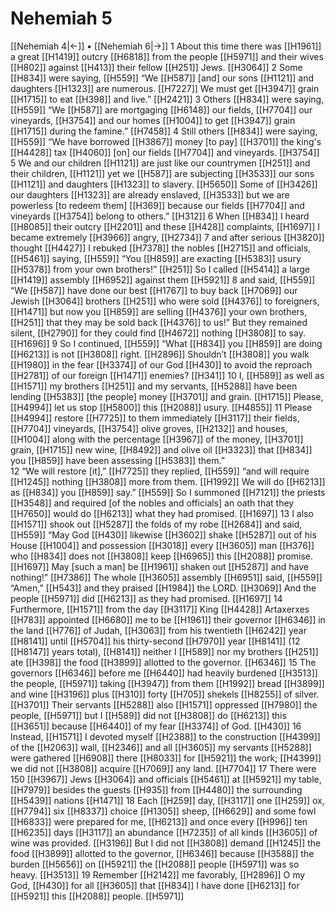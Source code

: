 # Nehemiah 5
[[Nehemiah 4|←]] • [[Nehemiah 6|→]]
1 About this time there was [[H1961]] a great [[H1419]] outcry [[H6818]] from the people [[H5971]] and their wives [[H802]] against [[H413]] their fellow [[H251]] Jews. [[H3064]] 
2 Some [[H834]] were saying, [[H559]] “We [[H587]] [and] our sons [[H1121]] and daughters [[H1323]] are numerous. [[H7227]] We must get [[H3947]] grain [[H1715]] to eat [[H398]] and live.” [[H2421]] 
3 Others [[H834]] were saying, [[H559]] “We [[H587]] are mortgaging [[H6148]] our fields, [[H7704]] our vineyards, [[H3754]] and our homes [[H1004]] to get [[H3947]] grain [[H1715]] during the famine.” [[H7458]] 
4 Still others [[H834]] were saying, [[H559]] “We have borrowed [[H3867]] money [to pay] [[H3701]] the king's [[H4428]] tax [[H4060]] [on] our fields [[H7704]] and vineyards. [[H3754]] 
5 We and our children [[H1121]] are just like our countrymen [[H251]] and their children, [[H1121]] yet we [[H587]] are subjecting [[H3533]] our sons [[H1121]] and daughters [[H1323]] to slavery. [[H5650]] Some of [[H3426]] our daughters [[H1323]] are already enslaved, [[H3533]] but we are powerless [to redeem them] [[H369]] because our fields [[H7704]] and vineyards [[H3754]] belong to others.” [[H312]] 
6 When [[H834]] I heard [[H8085]] their outcry [[H2201]] and these [[H428]] complaints, [[H1697]] I became extremely [[H3966]] angry, [[H2734]] 
7 and after serious [[H3820]] thought [[H4427]] I rebuked [[H7378]] the nobles [[H2715]] and officials, [[H5461]] saying, [[H559]] “You [[H859]] are exacting [[H5383]] usury [[H5378]] from your own brothers!” [[H251]] So I called [[H5414]] a large [[H1419]] assembly [[H6952]] against them [[H5921]] 
8 and said, [[H559]] “We [[H587]] have done our best [[H1767]] to buy back [[H7069]] our Jewish [[H3064]] brothers [[H251]] who were sold [[H4376]] to foreigners, [[H1471]] but now you [[H859]] are selling [[H4376]] your own brothers, [[H251]] that they may be sold back [[H4376]] to us!”  But they remained silent, [[H2790]] for they could find [[H4672]] nothing [[H3808]] to say. [[H1696]] 
9 So I continued, [[H559]] “What [[H834]] you [[H859]] are doing [[H6213]] is not [[H3808]] right. [[H2896]] Shouldn’t [[H3808]] you walk [[H1980]] in the fear [[H3374]] of our God [[H430]] to avoid the reproach [[H2781]] of our foreign [[H1471]] enemies? [[H341]] 
10 I, [[H589]] as well as [[H1571]] my brothers [[H251]] and my servants, [[H5288]] have been lending [[H5383]] [the people]  money [[H3701]] and grain. [[H1715]] Please, [[H4994]] let us stop [[H5800]] this [[H2088]] usury. [[H4855]] 
11 Please [[H4994]] restore [[H7725]] to them  immediately [[H3117]] their fields, [[H7704]] vineyards, [[H3754]] olive groves, [[H2132]] and houses, [[H1004]] along with the percentage [[H3967]] of the money, [[H3701]] grain, [[H1715]] new wine, [[H8492]] and olive oil [[H3323]] that [[H834]] you [[H859]] have been assessing [[H5383]] them.”  
12 “We will restore [it],” [[H7725]] they replied, [[H559]] “and will require [[H1245]] nothing [[H3808]] more from them. [[H1992]] We will do [[H6213]] as [[H834]] you [[H859]] say.” [[H559]] So I summoned [[H7121]] the priests [[H3548]] and required [of the nobles and officials] an oath that they [[H7650]] would do [[H6213]] what they had promised. [[H1697]] 
13 I also [[H1571]] shook out [[H5287]] the folds of my robe [[H2684]] and said, [[H559]] “May God [[H430]] likewise [[H3602]] shake [[H5287]] out of his House [[H1004]] and possession [[H3018]] every [[H3605]] man [[H376]] who [[H834]] does not [[H3808]] keep [[H6965]] this [[H2088]] promise. [[H1697]] May [such a man] be [[H1961]] shaken out [[H5287]] and have nothing!” [[H7386]] The whole [[H3605]] assembly [[H6951]] said, [[H559]] “Amen,” [[H543]] and they praised [[H1984]] the LORD. [[H3069]] And the people [[H5971]] did [[H6213]] as they had promised. [[H1697]] 
14 Furthermore, [[H1571]] from the day [[H3117]] King [[H4428]] Artaxerxes [[H783]] appointed [[H6680]] me to be [[H1961]] their governor [[H6346]] in the land [[H776]] of Judah, [[H3063]] from his twentieth [[H6242]] year [[H8141]] until [[H5704]] his thirty-second [[H7970]] year [[H8141]] (12 [[H8147]] years total), [[H8141]] neither I [[H589]] nor my brothers [[H251]] ate [[H398]] the food [[H3899]] allotted to the governor. [[H6346]] 
15 The governors [[H6346]] before me [[H6440]] had heavily burdened [[H3513]] the people, [[H5971]] taking [[H3947]] from them [[H1992]] bread [[H3899]] and wine [[H3196]] plus [[H310]] forty [[H705]] shekels [[H8255]] of silver. [[H3701]] Their servants [[H5288]] also [[H1571]] oppressed [[H7980]] the people, [[H5971]] but I [[H589]] did not [[H3808]] do [[H6213]] this [[H3651]] because [[H6440]] of my fear [[H3374]] of God. [[H430]] 
16 Instead, [[H1571]] I devoted myself [[H2388]] to the construction [[H4399]] of the [[H2063]] wall, [[H2346]] and all [[H3605]] my servants [[H5288]] were gathered [[H6908]] there [[H8033]] for [[H5921]] the work; [[H4399]] we did not [[H3808]] acquire [[H7069]] any land. [[H7704]] 
17 There were 150 [[H3967]] Jews [[H3064]] and officials [[H5461]] at [[H5921]] my table, [[H7979]] besides the guests [[H935]] from [[H4480]] the surrounding [[H5439]] nations [[H1471]] 
18 Each [[H259]] day, [[H3117]] one [[H259]] ox, [[H7794]] six [[H8337]] choice [[H1305]] sheep, [[H6629]] and some fowl [[H6833]] were prepared for me, [[H6213]] and once every [[H996]] ten [[H6235]] days [[H3117]] an abundance [[H7235]] of all kinds [[H3605]] of wine was provided. [[H3196]] But I did not [[H3808]] demand [[H1245]] the food [[H3899]] allotted to the governor, [[H6346]] because [[H3588]] the burden [[H5656]] on [[H5921]] the [[H2088]] people [[H5971]] was so heavy. [[H3513]] 
19 Remember [[H2142]] me  favorably, [[H2896]] O my God, [[H430]] for all [[H3605]] that [[H834]] I have done [[H6213]] for [[H5921]] this [[H2088]] people. [[H5971]] 
